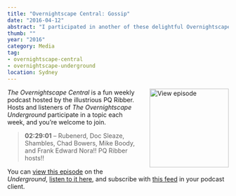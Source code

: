 ```yaml
---
title: "Overnightscape Central: Gossip"
date: "2016-04-12"
abstract: "I participated in another of these delightful Overnightscape Underground productions by PQ Ribber."
thumb: ""
year: "2016"
category: Media
tag:
- overnightscape-central
- overnightscape-underground
location: Sydney
---
```

<p class="show-cover"><a href="https://onsug.com/archives/19800/"><img src="" alt="View episode" style="float:right; margin:0 0 1em 2em; width:180px; height:180px;" /></a></p>

*The Overnightscape Central* is a fun weekly podcast hosted by the illustrious PQ Ribber. Hosts and listeners of *The Overnightscape Underground* participate in a topic each week, and you’re welcome to join.

> **02:29:01** – Rubenerd, Doc Sleaze, Shambles, Chad Bowers, Mike Boody, and Frank Edward Nora!! PQ Ribber hosts!!

You can <a href="https://onsug.com/archives/19800/">view this episode</a> on the *Underground*, <a href="https://media.blubrry.com/onsug/p/onsug.com/shows/Apr16/onsug_Apr16_Central_Gos.mp3">listen to it here</a>, and subscribe with <a href="https://onsug.com/archives/category/overnightscapecentral/feed/">this feed</a> in your podcast client.

